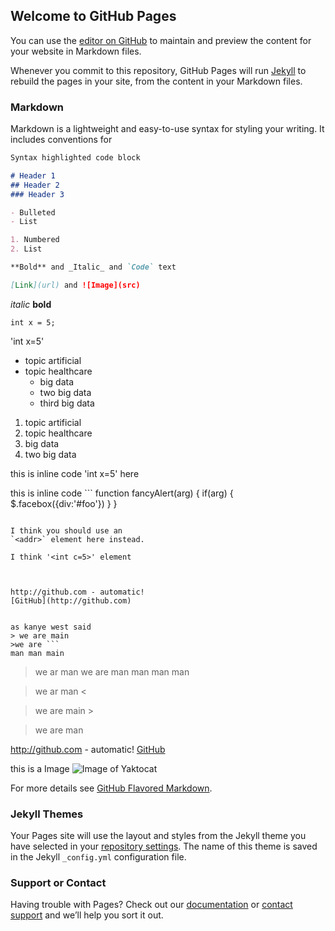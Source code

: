 ## Welcome to GitHub Pages

You can use the [editor on GitHub](https://github.com/DLMBM/DLMBM.github.io/edit/main/index.md) to maintain and preview the content for your website in Markdown files.

Whenever you commit to this repository, GitHub Pages will run [Jekyll](https://jekyllrb.com/) to rebuild the pages in your site, from the content in your Markdown files.

### Markdown

Markdown is a lightweight and easy-to-use syntax for styling your writing. It includes conventions for

```markdown
Syntax highlighted code block

# Header 1
## Header 2
### Header 3

- Bulleted
- List

1. Numbered
2. List

**Bold** and _Italic_ and `Code` text

[Link](url) and ![Image](src)
```

*italic*
**bold**
```
int x = 5;

```
'int x=5'

* topic artificial
* topic healthcare
  *  big data
  *  two big data
    * third big data

1. topic artificial
1. topic healthcare
  1. big data
  1. two big data

this is inline code 'int x=5' here

this is inline code ```
function fancyAlert(arg) {
  if(arg) {
    $.facebox({div:'#foo'})
  }
}
```

I think you should use an
`<addr>` element here instead.

I think '<int c=5>' element



http://github.com - automatic!
[GitHub](http://github.com)


as kanye west said
> we are main
>we are ```
man man main
```
> we ar man
> we are man
> man man man


> we ar man <

> we are main >


> we are man



http://github.com - automatic!
[GitHub](http://github.com)



this is a Image ![Image of Yaktocat](https://octodex.github.com/images/yaktocat.png)

For more details see [GitHub Flavored Markdown](https://guides.github.com/features/mastering-markdown/).

### Jekyll Themes

Your Pages site will use the layout and styles from the Jekyll theme you have selected in your [repository settings](https://github.com/DLMBM/DLMBM.github.io/settings/pages). The name of this theme is saved in the Jekyll `_config.yml` configuration file.

### Support or Contact

Having trouble with Pages? Check out our [documentation](https://docs.github.com/categories/github-pages-basics/) or [contact support](https://support.github.com/contact) and we’ll help you sort it out.
